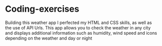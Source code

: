 # Coding-exercises

Building this weather app I perfected my HTML and CSS skills, as well as the use of API Urls. This app allows you to check the weather in any city and displays additional information such as humidity, wind speed and icons depending on the weather and day or night
